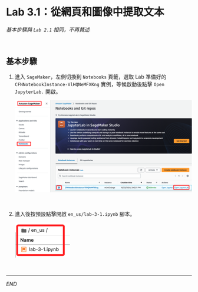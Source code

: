 # Lab 3.1：從網頁和圖像中提取文本

_基本步驟與 `Lab 2.1` 相同，不再贅述_

<br>

## 基本步驟

1. 進入 `SageMaker`，左側切換到 `Notebooks` 頁籤，選取 Lab 準備好的 `CFNNotebookInstance-VlHQNeMFXKng` 實例，等候啟動後點擊 `Open JupyterLab.` 開啟。

    ![](images/img_01.png)

<br>

2. 進入後按預設點擊開啟 `en_us/lab-3-1.ipynb` 腳本。

    ![](images/img_02.png)

<br>

___

_END_